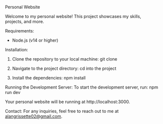 Personal Website

Welcome to my personal website! This project showcases my skills, projects, and more.

Requirements:
- Node.js (v14 or higher)

Installation:
1. Clone the repository to your local machine:
   git clone 

2. Navigate to the project directory:
   cd into the project

3. Install the dependencies:
   npm install

Running the Development Server:
To start the development server, run:
npm run dev

Your personal website will be running at http://localhost:3000.


Contact:
For any inquiries, feel free to reach out to me at alangrissette02@gmail.com.
